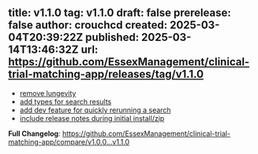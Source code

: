 title:	v1.1.0
tag:	v1.1.0
draft:	false
prerelease:	false
author:	crouchcd
created:	2025-03-04T20:39:22Z
published:	2025-03-14T13:46:32Z
url:	https://github.com/EssexManagement/clinical-trial-matching-app/releases/tag/v1.1.0
--
- [remove lungevity](https://github.com/EssexManagement/clinical-trial-matching-app/commit/61738d3e93e20e96fd5dd1ed1a99084c28e400ab)
- [add types for search results](https://github.com/EssexManagement/clinical-trial-matching-app/commit/7905ce027c0264c7aecbeaf56e8e504175a08f60)
- [add dev feature for quickly rerunning a search](https://github.com/EssexManagement/clinical-trial-matching-app/commit/869c9f30dfdb697e0f51dc3e9add98c080d0fcb2)
- [include release notes during initial install/zip](https://github.com/EssexManagement/clinical-trial-matching-app/commit/52a8b92cd538d4613fde1a232f1121b9c50a8088)

**Full Changelog**: https://github.com/EssexManagement/clinical-trial-matching-app/compare/v1.0.0...v1.1.0
